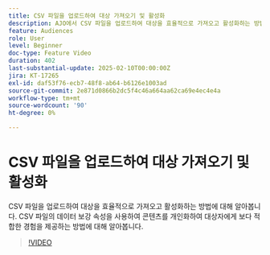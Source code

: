 ```yaml
---
title: CSV 파일을 업로드하여 대상 가져오기 및 활성화
description: AJO에서 CSV 파일을 업로드하여 대상을 효율적으로 가져오고 활성화하는 방법에 대해 알아봅니다. CSV 파일의 데이터 보강 속성을 사용하여 콘텐츠를 개인화하여 대상자에게 보다 적합한 경험을 제공하는 방법에 대해 알아봅니다.
feature: Audiences
role: User
level: Beginner
doc-type: Feature Video
duration: 402
last-substantial-update: 2025-02-10T00:00:00Z
jira: KT-17265
exl-id: daf53f76-ecb7-48f8-ab64-b6126e1003ad
source-git-commit: 2e871d0866b2dc5f4c46a664aa62ca69e4ec4e4a
workflow-type: tm+mt
source-wordcount: '90'
ht-degree: 0%

---
```


# CSV 파일을 업로드하여 대상 가져오기 및 활성화

CSV 파일을 업로드하여 대상을 효율적으로 가져오고 활성화하는 방법에 대해 알아봅니다. CSV 파일의 데이터 보강 속성을 사용하여 콘텐츠를 개인화하여 대상자에게 보다 적합한 경험을 제공하는 방법에 대해 알아봅니다.

>[!VIDEO](https://video.tv.adobe.com/v/3444298/?learn=on&enablevpops)
